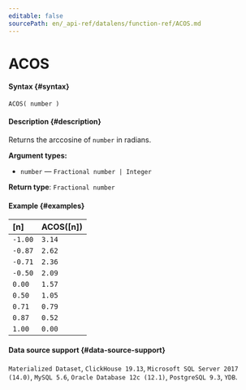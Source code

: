 ```yaml
---
editable: false
sourcePath: en/_api-ref/datalens/function-ref/ACOS.md
---
```


# ACOS



#### Syntax {#syntax}


```
ACOS( number )
```

#### Description {#description}
Returns the arccosine of `number` in radians.

**Argument types:**
- `number` — `Fractional number | Integer`


**Return type**: `Fractional number`

#### Example {#examples}



| **[n]**   | **ACOS([n])**   |
|:----------|:----------------|
| `-1.00`   | `3.14`          |
| `-0.87`   | `2.62`          |
| `-0.71`   | `2.36`          |
| `-0.50`   | `2.09`          |
| `0.00`    | `1.57`          |
| `0.50`    | `1.05`          |
| `0.71`    | `0.79`          |
| `0.87`    | `0.52`          |
| `1.00`    | `0.00`          |




#### Data source support {#data-source-support}

`Materialized Dataset`, `ClickHouse 19.13`, `Microsoft SQL Server 2017 (14.0)`, `MySQL 5.6`, `Oracle Database 12c (12.1)`, `PostgreSQL 9.3`, `YDB`.
